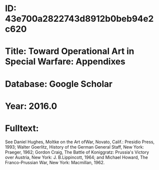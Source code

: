# ID: 43e700a2822743d8912b0beb94e2c620
# Title: Toward Operational Art in Special Warfare: Appendixes
# Database: Google Scholar
# Year: 2016.0
# Fulltext:
See Daniel Hughes, Moltke on the Art ofWar, Novato, Calif.: Presidio Press, 1993; Walter Goerlitz, History of the German  General Staff, New York: Praeger, 1962; Gordon Craig, The Battle of Koniggratz: Prussia's Victory over Austria, New York: J. B.Lippincott, 1964; and Michael Howard, The Franco-Prussian War, New York: Macmillan, 1962.
  